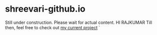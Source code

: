 # shreevari-github.io
Still under construction. Please wait for actual content.
HI RAJKUMAR
Till then, feel free to check out [my current project](https://github.com/shreevari/Tinderance)
`
